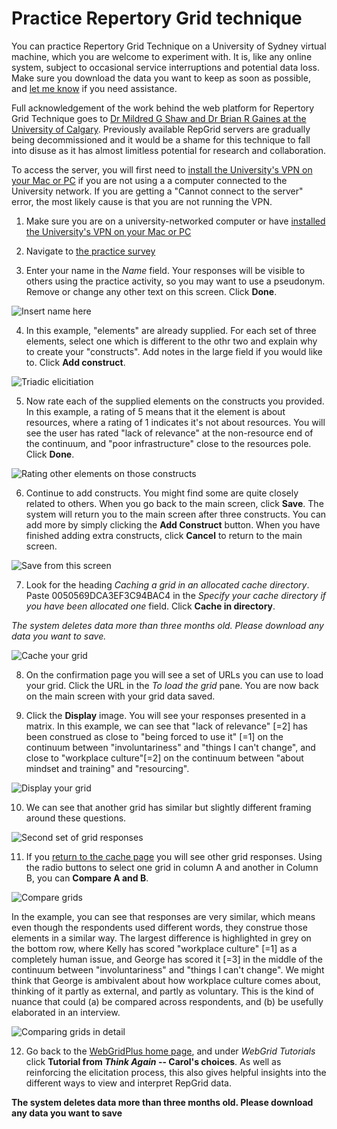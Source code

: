 
# Practice Repertory Grid technique

You can practice Repertory Grid Technique on a University of Sydney virtual machine, which you are welcome to experiment with. It is, like any online system, subject to occasional service interruptions and potential data loss. Make sure you download the data you want to keep as soon as possible, and [let me know](mailto:eablack@uni.sydney.edu.au "Email EB") if you need assistance.

Full acknowledgement of the work behind the web platform for Repertory Grid Technique goes to [Dr Mildred G Shaw and Dr Brian R Gaines at the University of Calgary](http://pages.cpsc.ucalgary.ca/~gaines/repplus/ "RepPlus website"). Previously available RepGrid servers are gradually being decommissioned and it would be a shame for this technique to fall into disuse as it has almost limitless potential for research and collaboration.

To access the server, you will first need to [install the University's VPN on your Mac or PC](https://sydneyuni.service-now.com/sm?id=kb_article_view&sys_kb_id=e10e1396db01b3485beaf9b7f4961981 "instructions for installing VPN") if you are not using a a computer connected to the University network. If you are getting a "Cannot connect to the server" error, the most likely cause is that you are not running the VPN.

1. Make sure you are on a university-networked computer or have [installed the University's VPN on your Mac or PC](https://sydneyuni.service-now.com/sm?id=kb_article_view&sys_kb_id=e10e1396db01b3485beaf9b7f4961981 "instructions for installing VPN")

2. Navigate to [the practice survey](http://10.83.67.230/WebGrid/Constructs/Cache/0050569DCA3EF3C94BAC4/0050569DCA3EF3C94CD7E.rgrid??+C "WebGrid")
3. Enter your name in the _Name_ field. Your responses will be visible to others using the practice activity, so you may want to use a pseudonym. Remove or change any other text on this screen. Click **Done**.

![Insert name here](https://github.sydney.edu.au/crli/repgrid/blob/master/images/Screen%20Shot%202019-10-20%20at%209.57.38%20am.png "Insert name here")

4. In this example, "elements" are already supplied. For each set of three elements, select one which is different to the othr two and explain why to create your "constructs". Add notes in the large field if you would like to. Click **Add construct**.

![Triadic elicitiation](https://github.sydney.edu.au/crli/repgrid/blob/master/images/Screen%20Shot%202019-10-20%20at%2010.00.02%20am.png "Traidic elicitation screen")

5. Now rate each of the supplied elements on the constructs you provided. In this example, a rating of 5 means that it the element is about resources, where a rating of 1 indicates it's not about resources. You will see the user has rated "lack of relevance" at the non-resource end of the continuum, and "poor infrastructure" close to the resources pole. Click **Done**.

![Rating other elements on those constructs](https://github.sydney.edu.au/crli/repgrid/blob/master/images/Screen%20Shot%202019-10-20%20at%2010.03.24%20am.png "Rating all elements on those constructs")

6. Continue to add constructs. You might find some are quite closely related to others. When you go back to the main screen, click **Save**. The system will return you to the main screen after three constructs. You can add more by simply clicking the **Add Construct** button. When you have finished adding extra constructs, click **Cancel** to return to the main screen.

![Save from this screen](https://github.sydney.edu.au/crli/repgrid/blob/master/images/Screen%20Shot%202019-10-20%20at%2010.10.14%20am.png "Save")

7. Look for the heading _Caching a grid in an allocated cache directory_. Paste 0050569DCA3EF3C94BAC4 in the _Specify your cache directory if you have been allocated one_ field. Click **Cache in directory**. 

_The system deletes data more than three months old. Please download any data you want to save._

![Cache your grid](https://github.sydney.edu.au/crli/repgrid/blob/master/images/Screen%20Shot%202019-10-20%20at%2010.12.16%20am.png "Caching your grid")

8. On the confirmation page you will see a set of URLs you can use to load your grid. Click the URL in the _To load the grid_ pane. You are now back on the main screen with your grid data saved.

9. Click the **Display** image. You will see your responses presented in a matrix. In this example, we can see that "lack of relevance" [=2] has been construed as close to "being forced to use it" [=1] on the continuum between "involuntariness" and "things I can't change", and close to "workplace culture"[=2] on the continuum between "about mindset and training" and "resourcing".

![Display your grid](https://github.sydney.edu.au/crli/repgrid/blob/master/images/Screen%20Shot%202019-10-20%20at%2011.02.11%20am.png "Display your grid")

10. We can see that another grid has similar but slightly different framing around these questions.

![Second set of grid responses](https://github.sydney.edu.au/crli/repgrid/blob/master/images/Screen%20Shot%202019-10-20%20at%2010.22.48%20am.png "Second set of grid responses")

11. If you [return to the cache page](http://10.83.67.230/WebGrid/Cache/0050569DCA3EF3C94BAC4 "Cache") you will see other grid responses. Using the radio buttons to select one grid in column A and another in Column B, you can **Compare A and B**.

![Compare grids](https://github.sydney.edu.au/crli/repgrid/blob/master/images/Screen%20Shot%202019-10-20%20at%2010.24.32%20am.png "Compare grids")

In the example, you can see that responses are very similar, which means even though the respondents used different words, they construe those elements in a similar way. The largest difference is highlighted in grey on the bottom row, where Kelly has scored "workplace culture" [=1] as a completely human issue, and George has scored it [=3] in the middle of the continuum between "involuntariness" and "things I can't change". We might think that George is ambivalent about how workplace culture comes about, thinking of it partly as external, and partly as voluntary. This is the kind of nuance that could (a) be compared across respondents, and (b) be usefully elaborated in an interview.

![Comparing grids in detail](https://github.sydney.edu.au/crli/repgrid/blob/master/images/Screen%20Shot%202019-10-20%20at%2010.25.20%20am.png "Comparison in detail")

12. Go back to the [WebGridPlus home page]("repgrid.makegroupworknotsuck.com" "Tutorial"), and under _WebGrid Tutorials_ click **Tutorial from _Think Again_ -- Carol's choices**. As well as reinforcing the elicitation process, this also gives helpful insights into the different ways to view and interpret RepGrid data.    

**The system deletes data more than three months old. Please download any data you want to save**
